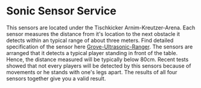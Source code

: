 # Sonic Sensor Service
This sensors are located under the Tischkicker Arnim-Kreutzer-Arena. Each sensor measures the distance from it's 
location to the next obstacle it detects within an typical range of about three meters. Find detailed 
specification of the sensor here [Grove-Ultrasonic-Ranger](http://wiki.seeed.cc/Grove-Ultrasonic_Ranger/#specification).
 The sensors are arranged that it detects a typical player standing in front of the table. Hence, 
 the distance measured will be typically below 80cm. Recent tests showed that not every players will be detected 
 by this sensors because of movements or he stands with one's legs apart. The results of all four sensors together
 give you a valid result.
